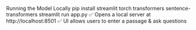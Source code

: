 Running the Model Locally
pip install streamlit torch transformers sentence-transformers
streamlit run app.py
✅ Opens a local server at http://localhost:8501
✅ UI allows users to enter a passage & ask questions
